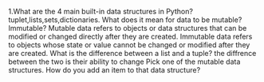 1.What are the 4 main built-in data structures in Python?
tuplet,lists,sets,dictionaries.
What does it mean for data to be mutable? Immutable?
Mutable data refers to objects or data structures that can be modified or changed directly after they are created.
Immutable data refers to objects whose state or value cannot be changed or modified after they are created.
What is the difference between a list and a tuple?
the diffrence between the two is their ability to change
Pick one of the mutable data structures. How do you add an item to that data structure? 
